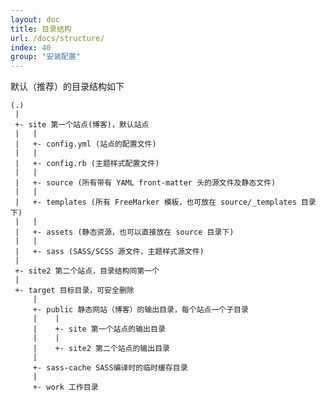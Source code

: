 ```yaml
---
layout: doc
title: 目录结构
url: /docs/structure/
index: 40
group: "安装配置"
---
```


 默认（推荐）的目录结构如下

	(.)
	 |
	 +- site 第一个站点(博客)，默认站点
	 |   |
	 |   +- config.yml (站点的配置文件)
	 |   |
	 |   +- config.rb (主题样式配置文件)
	 |   |
	 |   +- source (所有带有 YAML front-matter 头的源文件及静态文件)
	 |   |
	 |   +- templates (所有 FreeMarker 模板，也可放在 source/_templates 目录下)
	 |   |
	 |   +- assets (静态资源，也可以直接放在 source 目录下)
	 |   |
	 |   +- sass (SASS/SCSS 源文件，主题样式源文件)
	 |  
	 +- site2 第二个站点，目录结构同第一个
	 |
	 +- target 目标目录，可安全删除
	     |
	     +- public 静态网站（博客）的输出目录，每个站点一个子目录
	     |    |
	     |    +- site 第一个站点的输出目录
	     |    |
	     |    +- site2 第二个站点的输出目录
	     |
	     +- sass-cache SASS编译时的临时缓存目录
	     |
	     +- work 工作目录
